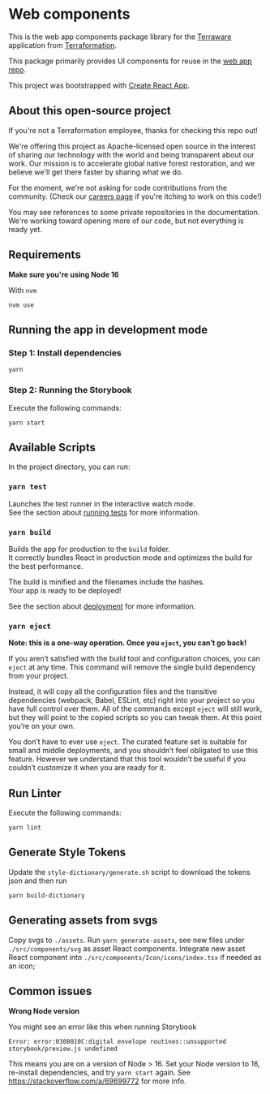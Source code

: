 # Web components

This is the web app components package library for the [Terraware](https://terraware.io/) application from [Terraformation](https://terraformation.com/).

This package primarily provides UI components for reuse in the [web app repo](https://github.com/terraware/terraware-web).

This project was bootstrapped with [Create React App](https://github.com/facebook/create-react-app).

## About this open-source project

If you're not a Terraformation employee, thanks for checking this repo out!

We're offering this project as Apache-licensed open source in the interest of sharing our technology with the world and being transparent about our work. Our mission is to accelerate global native forest restoration, and we believe we'll get there faster by sharing what we do.

For the moment, we're not asking for code contributions from the community. (Check our [careers page](https://www.terraformation.com/about/careers) if you're itching to work on this code!)

You may see references to some private repositories in the documentation. We're working toward opening more of our code, but not everything is ready yet.

## Requirements
**Make sure you're using Node 16**

With `nvm`
```
nvm use
```

## Running the app in development mode

### Step 1: Install dependencies

```
yarn
```

### Step 2: Running the Storybook

Execute the following commands:

```shell
yarn start
```

## Available Scripts

In the project directory, you can run:

### `yarn test`

Launches the test runner in the interactive watch mode.\
See the section about [running tests](https://facebook.github.io/create-react-app/docs/running-tests) for more information.

### `yarn build`

Builds the app for production to the `build` folder.\
It correctly bundles React in production mode and optimizes the build for the best performance.

The build is minified and the filenames include the hashes.\
Your app is ready to be deployed!

See the section about [deployment](https://facebook.github.io/create-react-app/docs/deployment) for more information.

### `yarn eject`

**Note: this is a one-way operation. Once you `eject`, you can’t go back!**

If you aren’t satisfied with the build tool and configuration choices, you can `eject` at any time. This command will remove the single build dependency from your project.

Instead, it will copy all the configuration files and the transitive dependencies (webpack, Babel, ESLint, etc) right into your project so you have full control over them. All of the commands except `eject` will still work, but they will point to the copied scripts so you can tweak them. At this point you’re on your own.

You don’t have to ever use `eject`. The curated feature set is suitable for small and middle deployments, and you shouldn’t feel obligated to use this feature. However we understand that this tool wouldn’t be useful if you couldn’t customize it when you are ready for it.

## Run Linter

Execute the following commands:

```shell
yarn lint
```

## Generate Style Tokens

Update the `style-dictionary/generate.sh` script to download the tokens json and then run

```
yarn build-dictionary
```

## Generating assets from svgs

Copy svgs to `./assets`.
Run `yarn generate-assets`, see new files under `./src/components/svg` as asset React components.
Integrate new asset React component into `./src/components/Icon/icons/index.tsx` if needed as an icon;


## Common issues
**Wrong Node version**

You might see an error like this when running Storybook
```
Error: error:0308010C:digital envelope routines::unsupported
storybook/preview.js undefined
```

This means you are on a version of Node > 16. 
Set your Node version to 16, re-install dependencies, and try `yarn start` again.
See https://stackoverflow.com/a/69699772 for more info.
